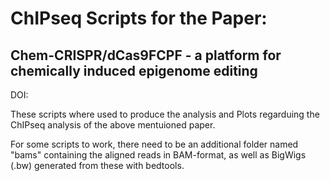 # ChIPseq Scripts for the Paper:
## Chem-CRISPR/dCas9FCPF - a platform for chemically induced epigenome editing

DOI: 

These scripts where used to produce the analysis and Plots regarduing the ChIPseq analysis of the above mentuioned paper.

For some scripts to work, there need to be an additional folder named "bams" containing the aligned reads in BAM-format, as well as BigWigs (.bw) generated from these with bedtools.
